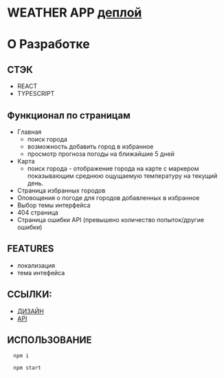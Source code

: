 # WEATHER APP  [деплой](https://k1selevde-forecast.space)

# О Разработке
## СТЭК

- REACT
- TYPESCRIPT

## Функционал по страницам
- Главная
  - поиск города
  - возможность добавить город в избранное
  - просмотр прогноза погоды на ближайшие 5 дней
- Карта
  - поиск города - отображение города на карте с маркером показывающим среднюю ощущаемую температуру на текущий день.
- Страница избранных городов
- Оповощения о погоде для городов добавленных в избранное
- Выбор темы интерфейса
- 404 страница
- Страница ошибки API (превышено количество попыток/другие ошибки)

## FEATURES
- локализация
- тема интефейса

## ССЫЛКИ:
-  [ДИЗАЙН](https://www.behance.net/gallery/126447541/Weather-website-design?tracking_source=search_projects%7Cweather%20website%20)
-  [API](https://openweathermap.org/)

## ИСПОЛЬЗОВАНИЕ
```shell
  npm i
  
  npm start
```
